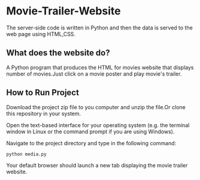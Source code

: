 # Movie-Trailer-Website

The server-side code is written in Python and then the data is served to the web page using
HTML,CSS.

## What does the website do?

A Python program that produces the HTML for movies website that displays
number of movies.Just click on a movie poster and play movie's trailer.

## How to Run Project

Download the project zip file to you computer and unzip the file.Or clone this
repository in your system.

Open the text-based interface for your operating system (e.g. the terminal
window in Linux or the command prompt if you are using Windows).

Navigate to the project directory and type in the following command:

```bash
python media.py
```

Your default browser should launch a new tab displaying the movie trailer website.
